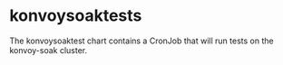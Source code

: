 # konvoysoaktests

The konvoysoaktest chart contains a CronJob that will run tests on the konvoy-soak cluster.
